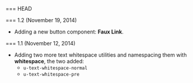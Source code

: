 === HEAD

=== 1.2 (November 19, 2014)

- Adding a new button component: **Faux Link**.

=== 1.1 (November 12, 2014)

- Adding two more text whitespace utilities and namespacing them with **whitespace**, the two added:
    - `u-text-whitespace-normal`
    - `u-text-whitespace-pre`